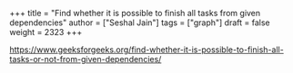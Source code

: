 +++
title = "Find whether it is possible to finish all tasks from given dependencies"
author = ["Seshal Jain"]
tags = ["graph"]
draft = false
weight = 2323
+++

<https://www.geeksforgeeks.org/find-whether-it-is-possible-to-finish-all-tasks-or-not-from-given-dependencies/>
